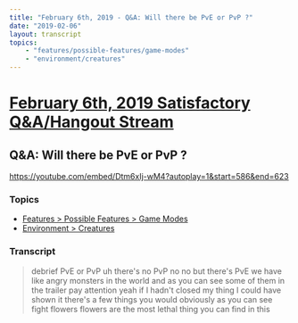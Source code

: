 ```yaml
---
title: "February 6th, 2019 - Q&A: Will there be PvE or PvP ?"
date: "2019-02-06"
layout: transcript
topics: 
    - "features/possible-features/game-modes"
    - "environment/creatures"
---
```

# [February 6th, 2019 Satisfactory Q&A/Hangout Stream](../2019-02-06.md)
## Q&A: Will there be PvE or PvP ?
https://youtube.com/embed/Dtm6xIj-wM4?autoplay=1&start=586&end=623
### Topics
* [Features > Possible Features > Game Modes](../topics/features/possible-features/game-modes.md)
* [Environment > Creatures](../topics/environment/creatures.md)

### Transcript

> debrief PvE or PvP uh there's no PvP no
> no but there's PvE we have like angry
> monsters in the world and as you can see
> some of them in the trailer
> pay attention yeah if I hadn't closed my
> thing I could have shown it there's a
> few things you would obviously as you
> can see fight flowers flowers are the
> most lethal thing you can find in this
